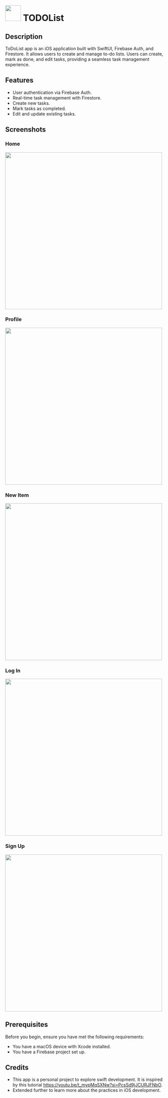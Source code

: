 #  <img src="https://github.com/apoorvyadav1111/todoapp/assets/32174554/b3cd3982-4b7d-4aa0-8ae4-69938e9e284f" width="50" height="50"> TODOList

## Description

ToDoList app is an iOS application built with SwiftUI, Firebase Auth, and Firestore. It allows users to create and manage to-do lists. Users can create, mark as done, and edit tasks, providing a seamless task management experience.

## Features

- User authentication via Firebase Auth.
- Real-time task management with Firestore.
- Create new tasks.
- Mark tasks as completed.
- Edit and update existing tasks.


## Screenshots

### Home
<img src="https://github.com/apoorvyadav1111/todoapp/assets/32174554/96bfb8eb-9e72-4f57-9f4d-3044d6754c89" height="500">

### Profile
<img src="https://github.com/apoorvyadav1111/todoapp/assets/32174554/48277f88-8a45-407c-930e-f5f04fb42b5a" height="500">

### New Item
<img src="https://github.com/apoorvyadav1111/todoapp/assets/32174554/7b89fe2c-2606-4156-97d3-9159ef6f24de" height="500">

### Log In
<img src="https://github.com/apoorvyadav1111/todoapp/assets/32174554/b380dde9-93d0-4372-a3c8-3c5c1e389eb9" height="500">

### Sign Up
<img src="https://github.com/apoorvyadav1111/todoapp/assets/32174554/cf7702b1-9354-46a0-a379-3ad6b99333f1" height="500">



## Prerequisites

Before you begin, ensure you have met the following requirements:

- You have a macOS device with Xcode installed.
- You have a Firebase project set up.

## Credits
- This app is a personal project to explore swift development. It is inspired by this tutorial https://youtu.be/t_mypMqSXNw?si=PcsSd9jJCURJFNbO.
- Extended further to learn more about the practices in iOS development.

